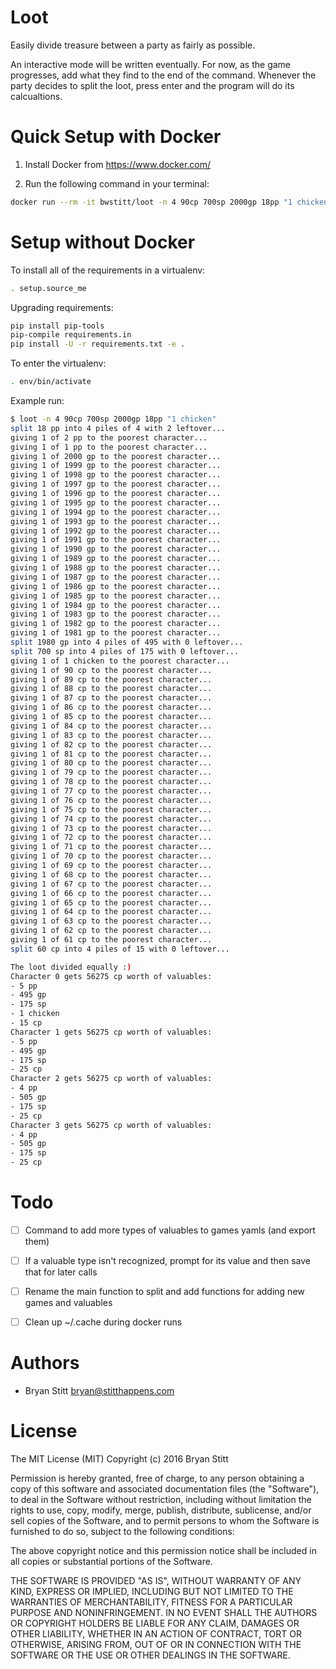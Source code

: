 # Loot

Easily divide treasure between a party as fairly as possible.

An interactive mode will be written eventually. For now, as the game progresses, add what they find to the end of the command. Whenever the party decides to split the loot, press enter and the program will do its calcualtions.


# Quick Setup with Docker

1. Install Docker from https://www.docker.com/

2. Run the following command in your terminal:
```bash
docker run --rm -it bwstitt/loot -n 4 90cp 700sp 2000gp 18pp "1 chicken"
```

# Setup without Docker

To install all of the requirements in a virtualenv:
```bash
. setup.source_me
```

Upgrading requirements:
```bash
pip install pip-tools
pip-compile requirements.in
pip install -U -r requirements.txt -e .
```

To enter the virtualenv:
```bash
. env/bin/activate
```

Example run:

```bash
$ loot -n 4 90cp 700sp 2000gp 18pp "1 chicken"
split 18 pp into 4 piles of 4 with 2 leftover...
giving 1 of 2 pp to the poorest character...
giving 1 of 1 pp to the poorest character...
giving 1 of 2000 gp to the poorest character...
giving 1 of 1999 gp to the poorest character...
giving 1 of 1998 gp to the poorest character...
giving 1 of 1997 gp to the poorest character...
giving 1 of 1996 gp to the poorest character...
giving 1 of 1995 gp to the poorest character...
giving 1 of 1994 gp to the poorest character...
giving 1 of 1993 gp to the poorest character...
giving 1 of 1992 gp to the poorest character...
giving 1 of 1991 gp to the poorest character...
giving 1 of 1990 gp to the poorest character...
giving 1 of 1989 gp to the poorest character...
giving 1 of 1988 gp to the poorest character...
giving 1 of 1987 gp to the poorest character...
giving 1 of 1986 gp to the poorest character...
giving 1 of 1985 gp to the poorest character...
giving 1 of 1984 gp to the poorest character...
giving 1 of 1983 gp to the poorest character...
giving 1 of 1982 gp to the poorest character...
giving 1 of 1981 gp to the poorest character...
split 1980 gp into 4 piles of 495 with 0 leftover...
split 700 sp into 4 piles of 175 with 0 leftover...
giving 1 of 1 chicken to the poorest character...
giving 1 of 90 cp to the poorest character...
giving 1 of 89 cp to the poorest character...
giving 1 of 88 cp to the poorest character...
giving 1 of 87 cp to the poorest character...
giving 1 of 86 cp to the poorest character...
giving 1 of 85 cp to the poorest character...
giving 1 of 84 cp to the poorest character...
giving 1 of 83 cp to the poorest character...
giving 1 of 82 cp to the poorest character...
giving 1 of 81 cp to the poorest character...
giving 1 of 80 cp to the poorest character...
giving 1 of 79 cp to the poorest character...
giving 1 of 78 cp to the poorest character...
giving 1 of 77 cp to the poorest character...
giving 1 of 76 cp to the poorest character...
giving 1 of 75 cp to the poorest character...
giving 1 of 74 cp to the poorest character...
giving 1 of 73 cp to the poorest character...
giving 1 of 72 cp to the poorest character...
giving 1 of 71 cp to the poorest character...
giving 1 of 70 cp to the poorest character...
giving 1 of 69 cp to the poorest character...
giving 1 of 68 cp to the poorest character...
giving 1 of 67 cp to the poorest character...
giving 1 of 66 cp to the poorest character...
giving 1 of 65 cp to the poorest character...
giving 1 of 64 cp to the poorest character...
giving 1 of 63 cp to the poorest character...
giving 1 of 62 cp to the poorest character...
giving 1 of 61 cp to the poorest character...
split 60 cp into 4 piles of 15 with 0 leftover...

The loot divided equally :)
Character 0 gets 56275 cp worth of valuables:
- 5 pp
- 495 gp
- 175 sp
- 1 chicken
- 15 cp
Character 1 gets 56275 cp worth of valuables:
- 5 pp
- 495 gp
- 175 sp
- 25 cp
Character 2 gets 56275 cp worth of valuables:
- 4 pp
- 505 gp
- 175 sp
- 25 cp
Character 3 gets 56275 cp worth of valuables:
- 4 pp
- 505 gp
- 175 sp
- 25 cp
```


# Todo

 * [ ] Command to add more types of valuables to games yamls (and export them)
 * [ ] If a valuable type isn't recognized, prompt for its value and then save that for later calls
 * [ ] Rename the main function to split and add functions for adding new games and valuables
 * [ ] Clean up ~/.cache during docker runs


# Authors

- Bryan Stitt <bryan@stitthappens.com>


# License

The MIT License (MIT)
Copyright (c) 2016 Bryan Stitt

Permission is hereby granted, free of charge, to any person obtaining a copy of this software and associated documentation files (the "Software"), to deal in the Software without restriction, including without limitation the rights to use, copy, modify, merge, publish, distribute, sublicense, and/or sell copies of the Software, and to permit persons to whom the Software is furnished to do so, subject to the following conditions:

The above copyright notice and this permission notice shall be included in all copies or substantial portions of the Software.

THE SOFTWARE IS PROVIDED "AS IS", WITHOUT WARRANTY OF ANY KIND, EXPRESS OR IMPLIED, INCLUDING BUT NOT LIMITED TO THE WARRANTIES OF MERCHANTABILITY, FITNESS FOR A PARTICULAR PURPOSE AND NONINFRINGEMENT. IN NO EVENT SHALL THE AUTHORS OR COPYRIGHT HOLDERS BE LIABLE FOR ANY CLAIM, DAMAGES OR OTHER LIABILITY, WHETHER IN AN ACTION OF CONTRACT, TORT OR OTHERWISE, ARISING FROM, OUT OF OR IN CONNECTION WITH THE SOFTWARE OR THE USE OR OTHER DEALINGS IN THE SOFTWARE.
